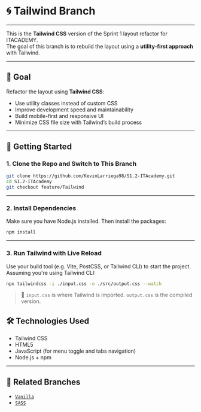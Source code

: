 # 🌀 Tailwind Branch

---

This is the **Tailwind CSS** version of the Sprint 1 layout refactor for ITACADEMY.  
The goal of this branch is to rebuild the layout using a **utility-first approach** with Tailwind.

---

## 🧠 Goal

Refactor the layout using **Tailwind CSS**:

- Use utility classes instead of custom CSS
- Improve development speed and maintainability
- Build mobile-first and responsive UI
- Minimize CSS file size with Tailwind’s build process

---

## 🚀 Getting Started

### 1. Clone the Repo and Switch to This Branch

```bash
git clone https://github.com/KevinLarriega98/S1.2-ITAcademy.git
cd S1.2-ITAcademy
git checkout feature/Tailwind
```

---

### 2. Install Dependencies

Make sure you have Node.js installed. Then install the packages:

```bash
npm install
```

---

### 3. Run Tailwind with Live Reload

Use your build tool (e.g. Vite, PostCSS, or Tailwind CLI) to start the project.  
Assuming you're using Tailwind CLI:

```bash
npx tailwindcss -i ./input.css -o ./src/output.css --watch
```

> 📁 `input.css` is where Tailwind is imported. `output.css` is the compiled version.

## 🛠 Technologies Used

- Tailwind CSS
- HTML5
- JavaScript (for menu toggle and tabs navigation)
- Node.js + npm

---

## 🔗 Related Branches

- [`Vanilla`](https://github.com/KevinLarriega98/S1.2-ITAcademy/tree/feature/vanilla)
- [`SASS`](https://github.com/KevinLarriega98/S1.2-ITAcademy/tree/feature/SASS)